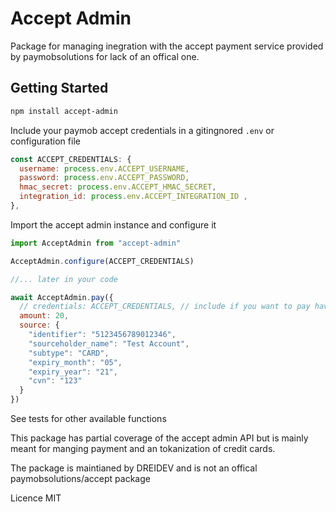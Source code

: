 # Accept Admin

Package for managing inegration with the accept payment service provided by
paymobsolutions for lack of an offical one.

## Getting Started

```sh
npm install accept-admin
```

Include your paymob accept credentials in a gitingnored `.env` or configuration
file

```js
const ACCEPT_CREDENTIALS: {
  username: process.env.ACCEPT_USERNAME,
  password: process.env.ACCEPT_PASSWORD,
  hmac_secret: process.env.ACCEPT_HMAC_SECRET,
  integration_id: process.env.ACCEPT_INTEGRATION_ID ,
},
```

Import the accept admin instance and configure it

```js
import AcceptAdmin from "accept-admin"

AcceptAdmin.configure(ACCEPT_CREDENTIALS)

//... later in your code

await AcceptAdmin.pay({
  // credentials: ACCEPT_CREDENTIALS, // include if you want to pay having not called configuration prior
  amount: 20,
  source: {
    "identifier": "5123456789012346",
    "sourceholder_name": "Test Account",
    "subtype": "CARD",
    "expiry_month": "05",
    "expiry_year": "21",
    "cvn": "123"
  }
})
```

See tests for other available functions

This package has partial coverage of the accept admin API but is mainly meant
for manging payment and an tokanization of credit cards.

The package is maintianed by DREIDEV and is not an offical paymobsolutions/accept package

Licence MIT
